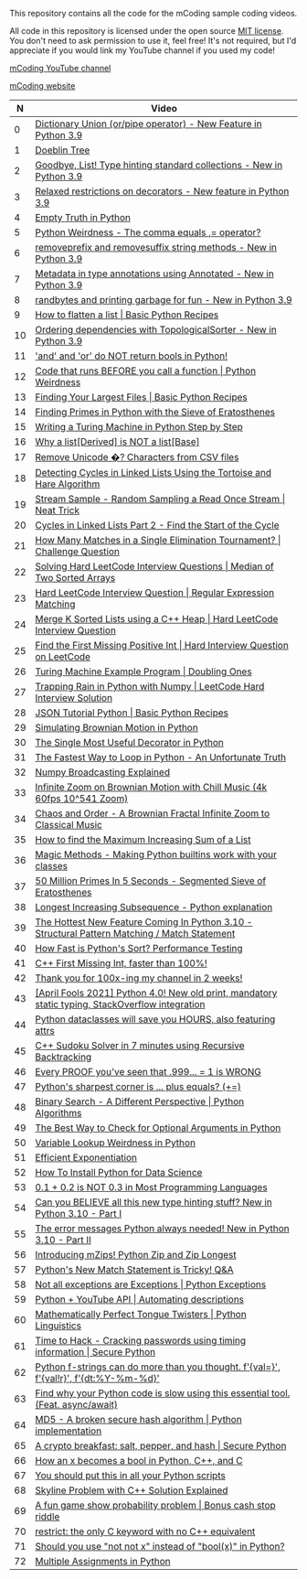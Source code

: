 This repository contains all the code for the mCoding sample coding videos.

All code in this repository is licensed under the open source [MIT license](https://choosealicense.com/licenses/mit/).
You don't need to ask permission to use it, feel free!
It's not required, but I'd appreciate if you would link my YouTube channel if you used my code!

[mCoding YouTube channel](https://www.youtube.com/mCodingWithJamesMurphy)

[mCoding website](https://mcoding.io)


| N | Video | 
| --- | --- |
| 0 | [Dictionary Union \(or/pipe operator\) - New Feature in Python 3.9](https://youtu.be/pG2Y1PQisAM) |
| 1 | [Doeblin Tree](https://youtu.be/2gqoySrawps) |
| 2 | [Goodbye, List! Type hinting standard collections - New in Python 3.9](https://youtu.be/SMXsIX3PZ5w) |
| 3 | [Relaxed restrictions on decorators - New feature in Python 3.9](https://youtu.be/1UPTwMY5OvI) |
| 4 | [Empty Truth in Python](https://youtu.be/1u__PF6C1is) |
| 5 | [Python Weirdness - The comma equals ,= operator?](https://youtu.be/KeIMUw22SZ8) |
| 6 | [removeprefix and removesuffix string methods - New in Python 3.9](https://youtu.be/juQ6HX4taLo) |
| 7 | [Metadata in type annotations using Annotated - New in Python 3.9](https://youtu.be/5ynaSMp0E5I) |
| 8 | [randbytes and printing garbage for fun - New in Python 3.9](https://youtu.be/csXGhzPCEuw) |
| 9 | [How to flatten a list \| Basic Python Recipes](https://youtu.be/sj749JOcM2k) |
| 10 | [Ordering dependencies with TopologicalSorter - New in Python 3.9](https://youtu.be/_O9q3H6mocg) |
| 11 | ['and' and 'or' do NOT return bools in Python!](https://youtu.be/qeiYVLRFIFs) |
| 12 | [Code that runs BEFORE you call a function \| Python Weirdness](https://youtu.be/-Kg1OhRgYgM) |
| 13 | [Finding Your Largest Files \| Basic Python Recipes](https://youtu.be/j0CZeANDYPU) |
| 14 | [Finding Primes in Python with the Sieve of Eratosthenes](https://youtu.be/JA_YrFwE1hc) |
| 15 | [Writing a Turing Machine in Python Step by Step](https://youtu.be/oCkLiHYQ_t4) |
| 16 | [Why a list\[Derived\] is NOT a list\[Base\]](https://youtu.be/58UKN11DBck) |
| 17 | [Remove Unicode     �? Characters from CSV files](https://youtu.be/M3dEd08Y6CU) |
| 18 | [Detecting Cycles in Linked Lists Using the Tortoise and Hare Algorithm](https://youtu.be/7B-ZpOrMtfs) |
| 19 | [Stream Sample - Random Sampling a Read Once Stream \| Neat Trick](https://youtu.be/Ovi3jYkCUlM) |
| 20 | [Cycles in Linked Lists Part 2 - Find the Start of the Cycle](https://youtu.be/G4_-xIeatyY) |
| 21 | [How Many Matches in a Single Elimination Tournament? \| Challenge Question](https://youtu.be/A8xiZhrAtL4) |
| 22 | [Solving Hard LeetCode Interview Questions \| Median of Two Sorted Arrays](https://youtu.be/Hp-2H1angdw) |
| 23 | [Hard LeetCode Interview Question \| Regular Expression Matching](https://youtu.be/OreCsv-XmGw) |
| 24 | [Merge K Sorted Lists using a C++ Heap \| Hard LeetCode Interview Question](https://youtu.be/UQYEEXJDE58) |
| 25 | [Find the First Missing Positive Int \| Hard Interview Question on LeetCode](https://youtu.be/P9OSkJOVf6U) |
| 26 | [Turing Machine Example Program \| Doubling Ones](https://youtu.be/dtVRaY_dLbk) |
| 27 | [Trapping Rain in Python with Numpy \|  LeetCode Hard Interview Solution](https://youtu.be/Pno-aw0L-Fw) |
| 28 | [JSON Tutorial Python \| Basic Python Recipes](https://youtu.be/Q1uKHJXeB_Y) |
| 29 | [Simulating Brownian Motion in Python](https://youtu.be/hqSnruUe3tA) |
| 30 | [The Single Most Useful Decorator in Python](https://youtu.be/DnKxKFXB4NQ) |
| 31 | [The Fastest Way to Loop in Python - An Unfortunate Truth](https://youtu.be/Qgevy75co8c) |
| 32 | [Numpy Broadcasting Explained](https://youtu.be/oG1t3qlzq14) |
| 33 | [Infinite Zoom on Brownian Motion with Chill Music \(4k 60fps 10^541 Zoom\)](https://youtu.be/pJlmtdF0Ses) |
| 34 | [Chaos and Order - A Brownian Fractal Infinite Zoom to Classical Music](https://youtu.be/UT7AG2OoYZo) |
| 35 | [How to find the Maximum Increasing Sum of a List](https://youtu.be/oODCGOSxd8Y) |
| 36 | [Magic Methods - Making Python builtins work with your classes](https://youtu.be/Zl-Vb1OIhCk) |
| 37 | [50 Million Primes In 5 Seconds - Segmented Sieve of Eratosthenes](https://youtu.be/xwM8PGBYazM) |
| 38 | [Longest Increasing Subsequence - Python explanation](https://youtu.be/NIiYzjCNadI) |
| 39 | [The Hottest New Feature Coming In Python 3.10 - Structural Pattern Matching / Match Statement](https://youtu.be/-79HGfWmH_w) |
| 40 | [How Fast is Python's Sort? Performance Testing](https://youtu.be/ybh0GttfM8o) |
| 41 | [C++ First Missing Int, faster than 100%!](https://youtu.be/hnV0IhnEqH4) |
| 42 | [Thank you for 100x-ing my channel in 2 weeks!](https://youtu.be/YudbmflmnuA) |
| 43 | [\[April Fools 2021\] Python 4.0! New old print, mandatory static typing, StackOverflow integration](https://youtu.be/lC6JtoSN-KQ) |
| 44 | [Python dataclasses will save you HOURS, also featuring attrs](https://youtu.be/vBH6GRJ1REM) |
| 45 | [C++ Sudoku Solver in 7 minutes using Recursive Backtracking](https://youtu.be/VPVtlODPdPY) |
| 46 | [Every PROOF you've seen that .999... = 1 is WRONG](https://youtu.be/jMTD1Y3LHcE) |
| 47 | [Python's sharpest corner is ... plus equals? \(+=\)](https://youtu.be/cGveIvwwSq4) |
| 48 | [Binary Search - A Different Perspective \| Python Algorithms](https://youtu.be/tgVSkMA8joQ) |
| 49 | [The Best Way to Check for Optional Arguments in Python](https://youtu.be/2iw8VKsS6-Y) |
| 50 | [Variable Lookup Weirdness in Python](https://youtu.be/9v8eu4MOet8) |
| 51 | [Efficient Exponentiation](https://youtu.be/BfNlzdFa_a4) |
| 52 | [How To Install Python for Data Science](https://youtu.be/E4S0SRjRrmI) |
| 53 | [0.1 + 0.2 is NOT 0.3 in Most Programming Languages](https://youtu.be/Js99ciGwho0) |
| 54 | [Can you BELIEVE all this new type hinting stuff? New in Python 3.10 - Part I](https://youtu.be/mvJuxowIwIc) |
| 55 | [The error messages Python always needed! New in Python 3.10 - Part II](https://youtu.be/S9C1C6WXq7A) |
| 56 | [Introducing mZips! Python Zip and Zip Longest](https://youtu.be/HtvOsPY17qc) |
| 57 | [Python's New Match Statement is Tricky! Q&A](https://youtu.be/-gf4z3g71Mg) |
| 58 | [Not all exceptions are Exceptions \| Python Exceptions](https://youtu.be/zrVfY9SuO64) |
| 59 | [Python + YouTube API \| Automating descriptions](https://youtu.be/0F9sdRtbwkE) |
| 60 | [Mathematically Perfect Tongue Twisters \| Python Linguistics](https://youtu.be/VEfPpiBHNY0) |
| 61 | [Time to Hack - Cracking passwords using timing information \| Secure Python](https://youtu.be/XThL0LP3RjY) |
| 62 | [Python f-strings can do more than you thought. f'{val=}', f'{val!r}', f'{dt:%Y-%m-%d}'](https://youtu.be/BxUxX1Ku1EQ) |
| 63 | [Find why your Python code is slow using this essential tool. \(Feat. async/await\)](https://youtu.be/m_a0fN48Alw) |
| 64 | [MD5 - A broken secure hash algorithm \| Python implementation](https://youtu.be/HWpaz5XsECc) |
| 65 | [A crypto breakfast: salt, pepper, and hash \| Secure Python](https://youtu.be/FvstbO787Qo) |
| 66 | [How an x becomes a bool in Python, C++, and C](https://youtu.be/fpN2ieYxXO0) |
| 67 | [You should put this in all your Python scripts](https://youtu.be/g_wlZ9IhbTs) |
| 68 | [Skyline Problem with C++ Solution Explained](https://youtu.be/XhzHXj7wrwo) |
| 69 | [A fun game show probability problem \| Bonus cash stop riddle](https://youtu.be/WWAoh3XfWzA) |
| 70 | [restrict: the only C keyword with no C++ equivalent](https://youtu.be/TBGu3NNpF1Q) |
| 71 | [Should you use "not not x" instead of "bool(x)" in Python?](https://youtu.be/9gEX7jesV34) |
| 72 | [Multiple Assignments in Python](https://youtu.be/ZjoZKXel618) |